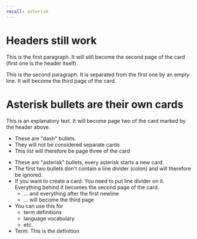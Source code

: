 ```yaml
---
recall: asterisk
---
```


# Headers still work

This is the first paragraph. It will still become the second page of the card
(first one is the header itself).

This is the second paragraph. It is separated from the first one by an empty line.
It will become the third page of the card.

# Asterisk bullets are their own cards

This is an explanatory text. It will become page two of the card marked by the header above.

- These are "dash" bullets.
- They will not be considered separate cards
- This list will therefore be page three of the card

* These are "asterisk" bullets, every asterisk starts a new card.
* The first two bullets don't contain a line divider (colon) and will therefore be ignored.
* If you want to create a card: You need to put line divider on it. Everything behind it becomes the second page of the card.
  * ... and everything after the first newline
  * ... will become the third page
* You can use this for
  * term definitions
  * language vocabulary
  * etc.
* Term: This is the definition